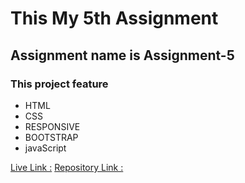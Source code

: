 # This My 5th Assignment
## Assignment name is **Assignment-5**

### This project feature
- HTML
- CSS
- RESPONSIVE
- BOOTSTRAP
- javaScript

[Live Link :](https://lucid-hamilton-d64545.netlify.app/)
[Repository Link :](https://github.com/Porgramming-Hero-web-course/money-master-sanudas2018)

<img src="./assets/images/PERSONAL MONTHLY ACCOUNT Destop.png" alt="">
<img src="./assets/images/PERSONAL MONTHLY ACCOUNT mobile.png" alt="">


